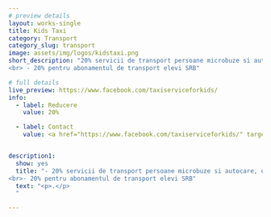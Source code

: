 ```yaml
---
# preview details
layout: works-single
title: Kids Taxi
category: Transport
category_slug: transport
image: assets/img/logos/kidstaxi.png
short_description: "20% servicii de transport persoane microbuze si autocare, organizate si regulate
<br> - 20% pentru abonamentul de transport elevi SRB"

# full details
live_preview: https://www.facebook.com/taxiserviceforkids/
info:
  - label: Reducere
    value: 20%

  - label: Contact
    value: <a href="https://www.facebook.com/taxiserviceforkids/" target="_blank">Website</a>


description1:
  show: yes
  title: "- 20% servicii de transport persoane microbuze si autocare, organizate si regulate
<br>- 20% pentru abonamentul de transport elevi SRB"
  text: "<p>.</p>
  "

---
```

